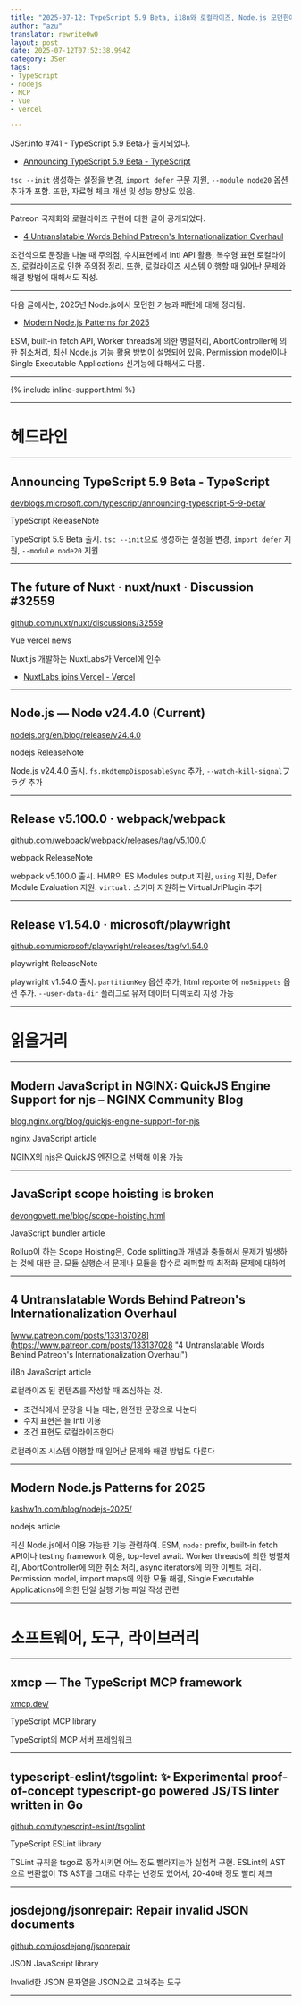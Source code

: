 ```yaml
---
title: "2025-07-12: TypeScript 5.9 Beta, i18n와 로컬라이즈, Node.js 모던한에서 기능"
author: "azu"
translator: rewrite0w0
layout: post
date: 2025-07-12T07:52:38.994Z
category: JSer
tags:
- TypeScript
- nodejs
- MCP
- Vue
- vercel

---
```


JSer.info #741 - TypeScript 5.9 Beta가 출시되었다.

- [Announcing TypeScript 5.9 Beta - TypeScript](https://devblogs.microsoft.com/typescript/announcing-typescript-5-9-beta/)

`tsc --init` 생성하는 설정을 변경, `import defer` 구문 지원, `--module node20` 옵션 추가가 포함. 또한, 자료형 체크 개선 및 성능 향상도 있음.

---

Patreon 국제화와 로컬라이즈 구현에 대한 글이 공개되었다.

- [4 Untranslatable Words Behind Patreon's Internationalization Overhaul](https://www.patreon.com/posts/133137028)

조건식으로 문장을 나눌 때 주의점, 수치표현에서 Intl API 활용, 복수형 표현 로컬라이즈, 로컬라이즈로 인한 주의점 정리.
또한, 로컬라이즈 시스템 이행할 때 일어난 문제와 해결 방법에 대해서도 작성.

---

다음 글에서는, 2025년 Node.js에서 모던한 기능과 패턴에 대해 정리됨.

- [Modern Node.js Patterns for 2025](https://kashw1n.com/blog/nodejs-2025/)

ESM, built-in fetch API, Worker threads에 의한 병렬처리, AbortController에 의한 취소처리, 최신 Node.js 기능 활용 방법이 설명되어 있음. Permission model이나 Single Executable Applications 신기능에 대해서도 다룸.

----

{% include inline-support.html %}

----

<h1 class="site-genre">헤드라인</h1>

----

## Announcing TypeScript 5.9 Beta - TypeScript
[devblogs.microsoft.com/typescript/announcing-typescript-5-9-beta/](https://devblogs.microsoft.com/typescript/announcing-typescript-5-9-beta/ "Announcing TypeScript 5.9 Beta - TypeScript")
<p class="jser-tags jser-tag-icon"><span class="jser-tag">TypeScript</span> <span class="jser-tag">ReleaseNote</span></p>

TypeScript 5.9 Beta 출시.
`tsc --init`으로 생성하는 설정을 변경, `import defer` 지원, `--module node20` 지원


----

## The future of Nuxt​ · nuxt/nuxt · Discussion #32559
[github.com/nuxt/nuxt/discussions/32559](https://github.com/nuxt/nuxt/discussions/32559 "The future of Nuxt​ · nuxt/nuxt · Discussion #32559")
<p class="jser-tags jser-tag-icon"><span class="jser-tag">Vue</span> <span class="jser-tag">vercel</span> <span class="jser-tag">news</span></p>

Nuxt.js 개발하는 NuxtLabs가 Vercel에 인수

- [NuxtLabs joins Vercel - Vercel](https://vercel.com/blog/nuxtlabs-joins-vercel "NuxtLabs joins Vercel - Vercel")

----

## Node.js — Node v24.4.0 (Current)
[nodejs.org/en/blog/release/v24.4.0](https://nodejs.org/en/blog/release/v24.4.0 "Node.js — Node v24.4.0 (Current)")
<p class="jser-tags jser-tag-icon"><span class="jser-tag">nodejs</span> <span class="jser-tag">ReleaseNote</span></p>

Node.js v24.4.0 출시.
`fs.mkdtempDisposableSync` 추가, `--watch-kill-signal`フラグ 추가


----

## Release v5.100.0 · webpack/webpack
[github.com/webpack/webpack/releases/tag/v5.100.0](https://github.com/webpack/webpack/releases/tag/v5.100.0 "Release v5.100.0 · webpack/webpack")
<p class="jser-tags jser-tag-icon"><span class="jser-tag">webpack</span> <span class="jser-tag">ReleaseNote</span></p>

webpack v5.100.0 출시.
HMR의 ES Modules output 지원, `using` 지원, Defer Module Evaluation 지원.
`virtual:` 스키마 지원하는 VirtualUrlPlugin 추가


----

## Release v1.54.0 · microsoft/playwright
[github.com/microsoft/playwright/releases/tag/v1.54.0](https://github.com/microsoft/playwright/releases/tag/v1.54.0 "Release v1.54.0 · microsoft/playwright")
<p class="jser-tags jser-tag-icon"><span class="jser-tag">playwright</span> <span class="jser-tag">ReleaseNote</span></p>

playwright v1.54.0 출시.
`partitionKey` 옵션 추가, html reporter에 `noSnippets` 옵션 추가.
`--user-data-dir` 플러그로 유저 데이터 디렉토리 지정 가능


----
<h1 class="site-genre">읽을거리</h1>

----

## Modern JavaScript in NGINX: QuickJS Engine Support for njs – NGINX Community Blog
[blog.nginx.org/blog/quickjs-engine-support-for-njs](https://blog.nginx.org/blog/quickjs-engine-support-for-njs "Modern JavaScript in NGINX: QuickJS Engine Support for njs – NGINX Community Blog")
<p class="jser-tags jser-tag-icon"><span class="jser-tag">nginx</span> <span class="jser-tag">JavaScript</span> <span class="jser-tag">article</span></p>

NGINX의 njs은 QuickJS 엔진으로 선택해 이용 가능


----

## JavaScript scope hoisting is broken
[devongovett.me/blog/scope-hoisting.html](https://devongovett.me/blog/scope-hoisting.html "JavaScript scope hoisting is broken")
<p class="jser-tags jser-tag-icon"><span class="jser-tag">JavaScript</span> <span class="jser-tag">bundler</span> <span class="jser-tag">article</span></p>

Rollup이 하는 Scope Hoisting은, Code splitting과 개념과 충돌해서 문제가 발생하는 것에 대한 글.
모듈 실행순서 문제나 모듈을 함수로 래퍼할 때 최적화 문제에 대하여


----

## 4 Untranslatable Words Behind Patreon's Internationalization Overhaul
[www.patreon.com/posts/133137028](https://www.patreon.com/posts/133137028 "4 Untranslatable Words Behind Patreon's Internationalization Overhaul")
<p class="jser-tags jser-tag-icon"><span class="jser-tag">i18n</span> <span class="jser-tag">JavaScript</span> <span class="jser-tag">article</span></p>

로컬라이즈 된 컨텐츠를 작성할 때 조심하는 것.

- 조건식에서 문장을 나눌 때는, 완전한 문장으로 나눈다
- 수치 표현은 늘 Intl 이용
- 조건 표현도 로컬라이즈한다

로컬라이즈 시스템 이행할 때 일어난 문제와 해결 방법도 다룬다


----

## Modern Node.js Patterns for 2025
[kashw1n.com/blog/nodejs-2025/](https://kashw1n.com/blog/nodejs-2025/ "Modern Node.js Patterns for 2025")
<p class="jser-tags jser-tag-icon"><span class="jser-tag">nodejs</span> <span class="jser-tag">article</span></p>

최신 Node.js에서 이용 가능한 기능 관련하여.
ESM, `node:` prefix, built-in fetch API이나 testing framework 이용, top-level await.
Worker threads에 의한 병렬처리, AbortController에 의한 취소 처리, async iterators에 의한 이벤트 처리.
Permission model, import maps에 의한 모듈 해결, Single Executable Applications에 의한 단일 실행 가능 파일 작성 관련


----
<h1 class="site-genre">소프트웨어, 도구, 라이브러리</h1>

----

## xmcp — The TypeScript MCP framework
[xmcp.dev/](https://xmcp.dev/ "xmcp — The TypeScript MCP framework")
<p class="jser-tags jser-tag-icon"><span class="jser-tag">TypeScript</span> <span class="jser-tag">MCP</span> <span class="jser-tag">library</span></p>

TypeScript의 MCP 서버 프레임워크


----

## typescript-eslint/tsgolint: ✨ Experimental proof-of-concept typescript-go powered JS/TS linter written in Go
[github.com/typescript-eslint/tsgolint](https://github.com/typescript-eslint/tsgolint "typescript-eslint/tsgolint: ✨ Experimental proof-of-concept typescript-go powered JS/TS linter written in Go")
<p class="jser-tags jser-tag-icon"><span class="jser-tag">TypeScript</span> <span class="jser-tag">ESLint</span> <span class="jser-tag">library</span></p>

TSLint 규칙을 tsgo로 동작시키면 어느 정도 빨라지는가 실험적 구현.
ESLint의 AST으로 변환없이 TS AST를 그대로 다루는 변경도 있어서, 20-40배 정도 빨리 체크


----

## josdejong/jsonrepair: Repair invalid JSON documents
[github.com/josdejong/jsonrepair](https://github.com/josdejong/jsonrepair "josdejong/jsonrepair: Repair invalid JSON documents")
<p class="jser-tags jser-tag-icon"><span class="jser-tag">JSON</span> <span class="jser-tag">JavaScript</span> <span class="jser-tag">library</span></p>

Invalid한 JSON 문자열을 JSON으로 고쳐주는 도구


----
